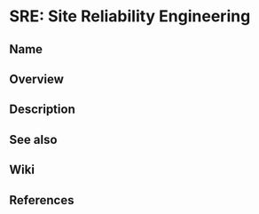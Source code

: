 # SRE: Site Reliability Engineering

## Name

## Overview

## Description

## See also

## Wiki

## References
